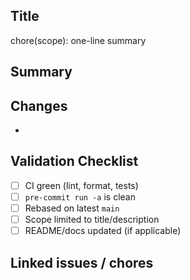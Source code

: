 ## Title

chore(scope): one-line summary

## Summary

<!-- Briefly describe the maintenance/change (tooling, CI, docs). -->

## Changes

- <!-- Bullet notable non-functional changes. -->

## Validation Checklist

- [ ] CI green (lint, format, tests)
- [ ] `pre-commit run -a` is clean
- [ ] Rebased on latest `main`
- [ ] Scope limited to title/description
- [ ] README/docs updated (if applicable)

## Linked issues / chores

<!-- Related to #123 -->
